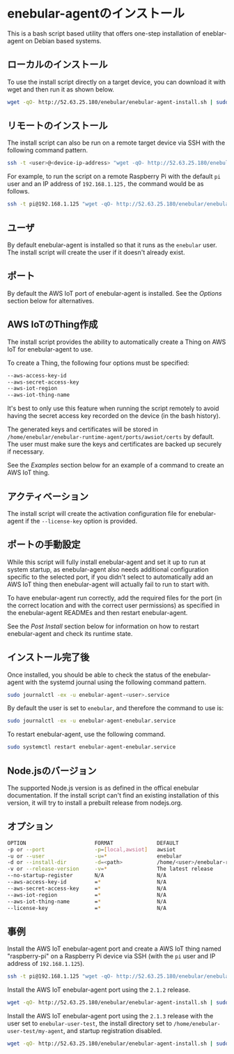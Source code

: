 # enebular-agentのインストール

This is a bash script based utility that offers one-step installation of eneblar-agent on Debian based systems.

## ローカルのインストール

To use the install script directly on a target device, you can download it with wget and then run it as shown below.

```sh
wget -qO- http://52.63.25.180/enebular/enebular-agent-install.sh | sudo -E bash -s
```

## リモートのインストール

The install script can also be run on a remote target device via SSH with the following command pattern.

```sh
ssh -t <user>@<device-ip-address> "wget -qO- http://52.63.25.180/enebular/enebular-agent-install.sh | sudo -E bash -s"
```

For example, to run the script on a remote Raspberry Pi with the default `pi` user and an IP address of `192.168.1.125,` the command would be as follows.

```sh
ssh -t pi@192.168.1.125 "wget -qO- http://52.63.25.180/enebular/enebular-agent-install.sh | sudo -E bash -s"
```

## ユーザ

By default enebular-agent is installed so that it runs as the `enebular` user. The install script will create the user if it doesn't already exist.

## ポート

By default the AWS IoT port of enebular-agent is installed. See the *Options* section below for alternatives.

## AWS IoTのThing作成

The install script provides the ability to automatically create a Thing on AWS IoT for enebular-agent to use.

To create a Thing, the following four options must be specified:

```sh
--aws-access-key-id
--aws-secret-access-key
--aws-iot-region
--aws-iot-thing-name
```

It's best to only use this feature when running the script remotely to avoid having the secret access key recorded on the device (in the bash history).

The generated keys and certificates will be stored in `/home/enebular/enebular-runtime-agent/ports/awsiot/certs` by default. The user must make sure the keys and certificates are backed up securely if necessary.

See the *Examples* section below for an example of a command to create an AWS IoT thing.

## アクティベーション

The install script will create the activation configuration file for enebular-agent if the `--license-key` option is provided.

## ポートの手動設定

While this script will fully install enebular-agent and set it up to run at system startup, as enebular-agent also needs additional configuration specific to the selected port, if you didn't select to automatically add an AWS IoT thing then enebular-agent will actually fail to run to start with.

To have enebular-agent run correctly, add the required files for the port (in the correct location and with the correct user permissions) as specified in the enebular-agent READMEs and then restart enebular-agent.

See the *Post Install* section below for information on how to restart enebular-agent and check its runtime state.

## インストール完了後

Once installed, you should be able to check the status of the enebular-agent with the systemd journal using the following command pattern.

```sh
sudo journalctl -ex -u enebular-agent-<user>.service
```

By default the user is set to `enebular`, and therefore the command to use is:

```sh
sudo journalctl -ex -u enebular-agent-enebular.service
```

To restart enebular-agent, use the following command.

```sh
sudo systemctl restart enebular-agent-enebular.service
```

## Node.jsのバージョン

The supported Node.js version is as defined in the offical enebular documentation. If the install script can't find an existing installation of this version, it will try to install a prebuilt release from nodejs.org.

## オプション

```sh
OPTION                      FORMAT              DEFAULT                              DESCRIPTION
-p or --port                -p=[local,awsiot]   awsiot                               Port to install
-u or --user                -u=*                enebular                             User to run as after being installed
-d or --install-dir         -d=<path>           /home/<user>/enebular-runtime-agent  Install directory
-v or --release-version     -v=*                The latest release                   Release version of enebular-agent
--no-startup-register       N/A                 N/A                                  Do not register system startup configuration
--aws-access-key-id         =*                  N/A                                  AWS access key ID
--aws-secret-access-key     =*                  N/A                                  AWS secret access key
--aws-iot-region            =*                  N/A                                  AWS IoT region
--aws-iot-thing-name        =*                  N/A                                  AWS IoT thing name
--license-key               =*                  N/A                                  Enebular licence key to activate
```

## 事例

Install the AWS IoT enebular-agent port and create a AWS IoT thing named "raspberry-pi" on a Raspberry Pi device via SSH (with the `pi` user and IP address of `192.168.1.125`).

```sh
ssh -t pi@192.168.1.125 "wget -qO- http://52.63.25.180/enebular/enebular-agent-install.sh | sudo -E bash -s -- --aws-iot-thing-name=raspberry-pi --aws-access-key-id=<my-key-id> --aws-secret-access-key=<my-access-key> --aws-iot-region=<my-region>"
```

Install the AWS IoT enebular-agent port using the `2.1.2` release.

```sh
wget -qO- http://52.63.25.180/enebular/enebular-agent-install.sh | sudo -E bash -s -- -v=2.1.2
```

Install the AWS IoT enebular-agent port using the `2.1.3` release with the user set to `enebular-user-test`, the install directory set to `/home/enebular-user-test/my-agent`, and startup registration disabled.

```sh
wget -qO- http://52.63.25.180/enebular/enebular-agent-install.sh | sudo -E bash -s -- -v=2.1.3 --user=enebular-user-test -d=/home/enebular-user-test/my-agent --no-startup-register
```
